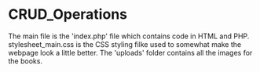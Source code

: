 # CRUD_Operations

The main file is the 'index.php' file which contains code in HTML and PHP.
stylesheet_main.css is the CSS styling filke used to somewhat make the webpage look a little better.
The 'uploads' folder contains all the images for the books.
